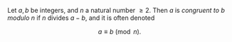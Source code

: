 Let $a, b$ be integers, and $n$ a natural number $\geq 2$. Then $a$ is *congruent to* $b$ *modulo* $n$ if $n$ divides $a - b$, and it is often denoted

$$
a \equiv b \pmod n.
$$
